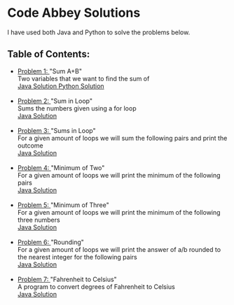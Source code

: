 # Code Abbey Solutions

<p> I have used both Java and Python to solve the problems below. </p>

<h2> Table of Contents: </h2>

<p>
  <ul>
    <li> <a href= "http://www.codeabbey.com/index/task_view/sum-of-two" target="_blank" > Problem 1: </a> "Sum A+B" <br>
          Two variables that we want to find the sum of <br>
         <a href= "https://www.github.com/meganroche/CodeAbbeySolutions/tree/master/Java/sum_a_b.java" target="_blank" > Java Solution </a> <a href= "https://www.github.com/meganroche/CodeAbbeySolutions/tree/master/Python/SumAB.py" target="_blank" > Python Solution </a> </li> <br>
    
   <li> <a href= "http://www.codeabbey.com/index/task_view/sum-in-loop" target="_blank" > Problem 2: </a> "Sum in Loop" <br>
          Sums the numbers given using a for loop <br>
         <a href= "https://www.github.com/meganroche/CodeAbbeySolutions/tree/master/Java/SumLoop.java" target="_blank" > Java Solution </a> </li> <br>
         
   <li> <a href= "http://www.codeabbey.com/index/task_view/sums-in-loop" target="_blank" > Problem 3: </a> "Sums in Loop" <br>
          For a given amount of loops we will sum the following pairs and print the outcome <br>
         <a href= "https://www.github.com/meganroche/CodeAbbeySolutions/tree/master/Java/SumsLoop.java" target="_blank" > Java Solution </a> </li> <br>
     
   <li> <a href= "http://www.codeabbey.com/index/task_view/min-of-two" target="_blank" > Problem 4: </a> "Minimum of Two" <br>
          For a given amount of loops we will print the minimum of the following pairs <br>
         <a href= "https://www.github.com/meganroche/CodeAbbeySolutions/tree/master/Java/MinimumTwo.java" target="_blank" > Java Solution </a> </li> <br>
         
   <li> <a href= "http://www.codeabbey.com/index/task_view/min-of-three" target="_blank" > Problem 5: </a> "Minimum of Three"         <br> For a given amount of loops we will print the minimum of the following three numbers <br>
        <a href= "https://www.github.com/meganroche/CodeAbbeySolutions/tree/master/Java/MinimumThree.java" target="_blank" > Java Solution </a> </li> <br>
        
   <li> <a href= "http://www.codeabbey.com/index/task_view/rounding" target="_blank" > Problem 6: </a> "Rounding" <br>
          For a given amount of loops we will print the answer of a/b rounded to the nearest integer for the following pairs             <br> <a href= "https://www.github.com/meganroche/CodeAbbeySolutions/tree/master/Java/Round.java" target="_blank" > Java Solution </a> </li> <br>
    
   <li> <a href= "http://www.codeabbey.com/index/task_view/fahrenheit-celsius" target="_blank" > Problem 7: </a> "Fahrenheit           to Celsius" <br> A program to convert degrees of Fahrenheit to Celsius<br>
        <a href= "https://www.github.com/meganroche/CodeAbbeySolutions/tree/master/Java/FtoC.java" target="_blank" > Java Solution </a> </li> <br>
    
  </ul>
 </p>

